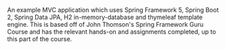 An example MVC application which uses Spring Framework 5, Spring Boot 2, Spring Data JPA, H2 in-memory-database and thymeleaf template engine. This is based off of John Thomson's Spring Framework Guru Course and has the relevant hands-on and assignments completed, up to this part of the course.
